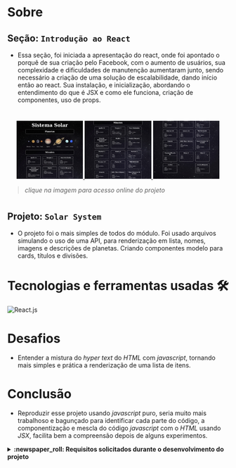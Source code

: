 # Sobre

## Seção: `Introdução ao React`
- Essa seção, foi iniciada a apresentação do react, onde foi apontado o porquê de sua criação pelo Facebook, com o aumento de usuários, sua complexidade e dificuldades de manutenção aumentaram junto, sendo necessário a criação de uma solução de escalabilidade, dando início então ao react. Sua instalação, e inicialização, abordando o entendimento do que é JSX e como ele funciona, criação de componentes, uso de props.
#
<div align="center">
  <a href="https://davidrogger.github.io/trybe-project-solar-system">
    <img width="30%" src="./imgs/project_solar_system_top.jpg">
    <img width="30%" src="./imgs/project_solar_system_mid.jpg">
    <img width="30%" src="./imgs/project_solar_system_bottom.jpg">
  </a>
</div>

>*clique na imagem para acesso online do projeto*
#
## Projeto: `Solar System`
- O projeto foi o mais simples de todos do módulo. Foi usado arquivos simulando o uso de uma API, para renderização em lista, nomes, imagens e descrições de planetas. Criando componentes modelo para cards, títulos e divisões.

# Tecnologias e ferramentas usadas 🛠

![React.js](https://img.shields.io/badge/-React.js-61DAFB?style=flat-square&logo=react&logoColor=ffffff)


# Desafios

- Entender a mistura do *hyper text* do *HTML* com *javascript*, tornando mais simples e prática a renderização de uma lista de itens.

# Conclusão

- Reproduzir esse projeto usando *javascript* puro, seria muito mais trabalhoso e bagunçado para identificar cada parte do código, a componentização e mescla do código *javascript* com o *HTML* usando *JSX*, facilita bem a compreensão depois de alguns experimentos.

</details>

<details>
  <summary>
    <strong>
      :newspaper_roll: Requisitos solicitados durante o desenvolvimento do projeto
    </strong>
  </summary>

 
### Requisito
*Nome* | *Avaliação*
--- | :---:
1 - Crie um componente chamado `Header` | :heavy_check_mark:
2 - Crie um componente chamado `SolarSystem`  | :heavy_check_mark:
3 - Crie um componente chamado `Title` | :heavy_check_mark:
4 - Renderize o componente `Title` dentro do componente `SolarSystem` | :heavy_check_mark:
5 - Crie um componente chamado `PlanetCard` | :heavy_check_mark:
6 - Renderize uma lista com os planetas do Sistema Solar | :heavy_check_mark:
7 - Crie um componente chamado `Missions`  | :heavy_check_mark:
8 - Renderize o componente `Title` dentro do componente `Missions` | :heavy_check_mark:
9 - Crie um componente chamado `MissionCard` | :heavy_check_mark:
10 - Renderize uma lista com as missões espaciais | :heavy_check_mark:


</details>
